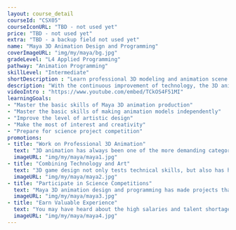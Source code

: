```yaml
---
layout: course_detail
courseId: "CSX05"
courseIconURL: "TBD - not used yet"
price: "TBD - not used yet"
extra: "TBD - a backup field not used yet"
name: "Maya 3D Animation Design and Programming"
coverImageURL: "img/my/maya/bg.jpg"
gradeLevel: "L4 Applied Programming"
pathway: "Animation Programming"
skillLevel: "Intermediate"
shortDescription : "Learn professional 3D modeling and animation scene production -- the perfect combination of art and programming."
description: "With the continuous improvement of technology, the 3D animation industry has become more and more popular. Our Maya 3D animation design and programming course will systematically teach 3D animation design knowledge and programming skills, taking you closer to the world of technology and art!"
videoIntro : "https://www.youtube.com/embed/TCkOS4F51MI"
learningGoals:
- "Master the basic skills of Maya 3D animation production"
- "Master the basic skills of making animation models independently"
- "Improve the level of artistic design"
- "Make the most of interest and creativity"
- "Prepare for science project competition"
promotions:
- title: "Work on Professional 3D Animation"
  text: "3D animation has always been one of the more demanding categories of computer programming, and Maya's powerful platform makes this field more accessible. Even without any programming background, you can learn to make professional 3D animations in a short time."
  imageURL: "img/my/maya/maya1.jpg"
- title: "Combining Technology and Art"
  text: "3D game design not only tests technical skills, but also has high requirements for artistic design. 3D modeling is one of the best channels for students who like art and want to realize their dreams."
  imageURL: "img/my/maya/maya2.jpg"
- title: "Participate in Science Competitions"
  text: "Maya 3D animation design and programming has made projects that can be great entries for science competitions. Use your creativity, solve problems in your life, do experiments, publish the project, and build a foundation for college applications."
  imageURL: "img/my/maya/maya3.jpg"
- title: "Earn Valuable Experience"
  text: "You may have heard about the high salaries and talent shortage in the 3D animation industry, which reflects the vitality and attraction of the animation industry. The 3D animation market is getting bigger and bigger, so start preparing early to become the next 3D animation designer."
  imageURL: "img/my/maya/maya4.jpg"
---
```

